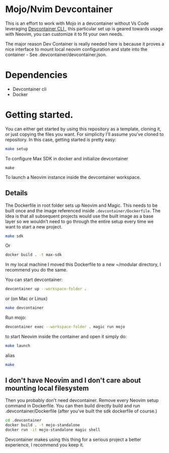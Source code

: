 # Mojo/Nvim Devcontainer

This is an effort to work with Mojo in a devcontainer without Vs Code leveraging [ Devcontainer CLI ](https://containers.dev), this particular set up is geared towards
usage with Neovim, you can customize it to fit your own needs.

The major reason Dev Container is really needed here is because it proves a nice interface to mount local neovim configuration and state into the container - See .devcontainer/devcontainer.json.

# Dependencies

- Devcontainer cli
- Docker

# Getting started.

You can either get started by using this repository as a template, cloning it, or just copying the files you want.
For simplicity I'll assume you've cloned to repository. In this case, getting started is pretty easy:

```sh
make setup
```

To configure Max SDK in docker and initialize devcontainer

```
make
```

To launch a Neovim instance inside the devcontainer workspace.

## Details

The Dockerfile in root folder sets up Neovim and Magic. This needs to be built once and the image referenced inside `.devcontainer/Dockerfile`. The idea is that all subsequent projects would use the built image as a base
layer so we wouldn't need to go through the entire setup every time we want to start a new project.

```sh
make sdk
```

Or

```sh
docker build . -t max-sdk
```

In my local machine I moved this Dockerfile to a new ~/modular directory, I recommend you do the same.

You can start devcontainer:

```sh
devcontainer up --workspace-folder .
```

or (on Mac or Linux)

```sh
make devcontainer
```

Run mojo:

```sh
devcontainer exec --workspace-folder . magic run mojo
```

to start Neovim inside the container and open it simply do:

```sh
make launch
```

alias

```sh
make
```

## I don't have Neovim and I don't care about mounting local filesystem

Then you probably don't need devcontainer. Remove every Neovim setup command in Dockerfile. You can then build directly build and run .devcontainer/Dockerfile (after you've built the sdk dockerfile of course.)

```sh
cd .devcontainer
docker build . -t mojo-standalone
docker run -it mojo-standalone magic shell
```

Devcontainer makes using this thing for a serious project a better experience, I recommend you keep it.

